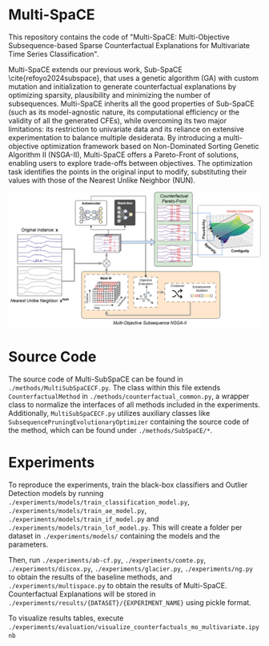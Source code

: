 # Multi-SpaCE
This repository contains the code of "Multi-SpaCE: Multi-Objective Subsequence-based Sparse Counterfactual Explanations for Multivariate Time Series Classification".

Multi-SpaCE extends our previous work, Sub-SpaCE \cite{refoyo2024subspace}, that uses a genetic algorithm (GA) with custom mutation
and initialization to generate counterfactual explanations by optimizing sparsity, plausibility and minimizing the number of subsequences. 
Multi-SpaCE inherits all the good properties of Sub-SpaCE (such as its model-agnostic nature, its computational efficiency 
or the validity of all the generated CFEs), while overcoming its two major limitations: its restriction to univariate data and its
reliance on extensive experimentation to balance multiple desiderata. By introducing a multi-objective optimization framework based
on Non-Dominated Sorting Genetic Algorithm II (NSGA-II), Multi-SpaCE offers a Pareto-Front of solutions, enabling users to explore 
trade-offs between objectives. The optimization task identifies the points in the original input to modify, substituting their values with 
those of the Nearest Unlike Neighbor (NUN).

![Multi-SpaCE.drawio.png](Multi-SpaCE.drawio.png)

# Source Code
The source code of Multi-SubSpaCE can be found in `./methods/MultiSubSpaCECF.py`. The class within this file extends
`CounterfactualMethod` in `./methods/counterfactual_common.py`, a wrapper class to normalize the interfaces of all methods
included in the experiments. Additionally, `MultiSubSpaCECF.py` utilizes auxiliary classes like 
`SubsequencePruningEvolutionaryOptimizer` containing the source code of the method, which can be found under `./methods/SubSpaCE/*`.

# Experiments
To reproduce the experiments, train the black-box classifiers and Outlier Detection models by running 
`./experiments/models/train_classification_model.py`,  `./experiments/models/train_ae_model.py`, `./experiments/models/train_if_model.py` 
and `./experiments/models/train_lof_model.py`. This will create a folder per dataset in `./experiments/models/` containing the models and the parameters.

Then, run `./experiments/ab-cf.py`, `./experiments/comte.py`, `./experiments/discox.py`, `./experiments/glacier.py`, `./experiments/ng.py` to 
obtain the results of the baseline methods, and `./experiments/multispace.py` to obtain the results of Multi-SpaCE. 
Counterfactual Explanations will be stored in `./experiments/results/{DATASET}/{EXPERIMENT_NAME}` using pickle format.

To visualize results tables, execute `./experiments/evaluation/visualize_counterfactuals_mo_multivariate.ipynb`
